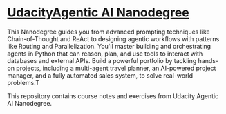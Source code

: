 # [UdacityAgentic AI Nanodegree](https://www.udacity.com/enrollment/nd900)

This Nanodegree guides you from advanced prompting techniques like Chain-of-Thought and ReAct to designing agentic workflows with patterns like Routing and Parallelization. You'll master building and orchestrating agents in Python that can reason, plan, and use tools to interact with databases and external APIs. Build a powerful portfolio by tackling hands-on projects, including a multi-agent travel planner, an AI-powered project manager, and a fully automated sales system, to solve real-world problems.T

This repository contains course notes and exercises from Udacity Agentic AI Nanodegree.
